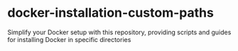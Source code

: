 # docker-installation-custom-paths
Simplify your Docker setup with this repository, providing scripts and guides for installing Docker in specific directories
